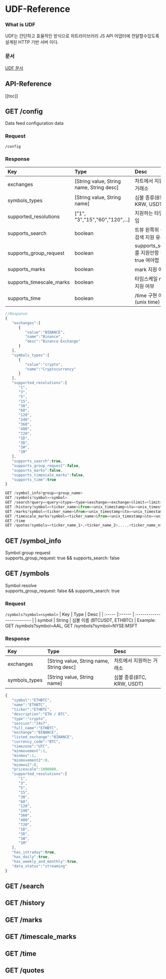 # UDF-Reference

### What is UDF
UDF는 간단하고 효율적인 방식으로 차트라이브러리 JS API 어댑터에 전달할수있도록 설계된 HTTP 기반 서버 이다.

### 문서
[UDF 문서](https://github.com/tradingview/charting_library/wiki/UDF)

## API-Reference
[[toc]]

## GET /config
Data feed configuration data

### Request
`/config`

### Response
| Key           | Type          | Desc  |
| :------------- |:-------------| :-----|
| exchanges     | [String value, String name, String desc] | 차트에서 지원하는 거래소|
| symbols_types | [String value, String name] | 심볼 종류(BTC, KRW, USDT) |
| supported_resolutions | ["1", "3","15","60","120",...] | 지원하는 타임프레임 |
| supports_search | boolean | 트뷰 왼쪽위 심볼 검색 지원 유무 |
| supports_group_request | boolean | supports_search를 지원안항 경우 true 여야함 |
| supports_marks | boolean | mark 지원 여부 |
| supports_timescale_marks | boolean | 타임스케일 marks 지원 여부 |
| supports_time | boolean | /time 구현 여부(unix time) |
```js
//Response
{
   "exchanges":[
      {
         "value":"BINANCE",
         "name":"Binance",
         "desc":"Binance Exchange"
      }
   ],
   "symbols_types":[
      {
         "value":"crypto",
         "name":"Cryptocurrency"
      }
   ],
   "supported_resolutions":[
      "1",
      "3",
      "5",
      "15",
      "30",
      "60",
      "120",
      "240",
      "360",
      "480",
      "720",
      "1D",
      "3D",
      "1W",
      "1M"
   ],
   "supports_search":true,
   "supports_group_request":false,
   "supports_marks":false,
   "supports_timescale_marks":false,
   "supports_time":true
}
```

```js
GET /symbol_info?group=<group_name>
GET /symbols?symbol=<symbol>
GET /search?query=<query>&type=<type>&exchange=<exchange>&limit=<limit>
GET /history?symbol=<ticker_name>&from=<unix_timestamp>&to=<unix_timestamp>&resolution=<resolution>
GET /marks?symbol=<ticker_name>&from=<unix_timestamp>&to=<unix_timestamp>&resolution=<resolution>
GET /timescale_marks?symbol=<ticker_name>&from=<unix_timestamp>&to=<unix_timestamp>&resolution=<resolution>
GET /time
GET /quotes?symbols=<ticker_name_1>,<ticker_name_2>,...,<ticker_name_n>
```
## GET /symbol_info
Symbol group request  
supports_group_request: true && supports_search: false
## GET /symbols
Symbol resolve  
supports_group_request: false && supports_search: true

### Request
`/symbols?symbol=<symbol>`
| Key    | Type   | Desc                       |
| :----- |:------ | :------------------------- |
| symbol | String | 심볼 이름 (BTCUSDT, ETHBTC) |
Example: GET /symbols?symbol=AAL, GET /symbols?symbol=NYSE:MSFT
### Response
| Key           | Type          | Desc  |
| :------------- |:-------------| :-----|
| exchanges     | [String value, String name, String desc] | 차트에서 지원하는 거래소|
| symbols_types | [String value, String name] | 심볼 종류(BTC, KRW, USDT) |
```js
{
   "symbol":"ETHBTC",
   "name":"ETHBTC",
   "ticker":"ETHBTC",
   "description":"ETH / BTC",
   "type":"crypto",
   "session":"24x7",
   "full_name":"ETHBTC",
   "exchange":"BINANCE",
   "listed_exchange":"BINANCE",
   "currency_code":"BTC",
   "timezone":"UTC",
   "minmovement":1,
   "minmov":1,
   "minmovement2":0,
   "minmov2":0,
   "pricescale":1000000,
   "supported_resolutions":[
      "1",
      "3",
      "5",
      "15",
      "30",
      "60",
      "120",
      "240",
      "360",
      "480",
      "720",
      "1D",
      "3D",
      "1W",
      "1M"
   ],
   "has_intraday":true,
   "has_daily":true,
   "has_weekly_and_monthly":true,
   "data_status":"streaming"
}
```
## GET /search
## GET /history
## GET /marks
## GET /timescale_marks
## GET /time
## GET /quotes
